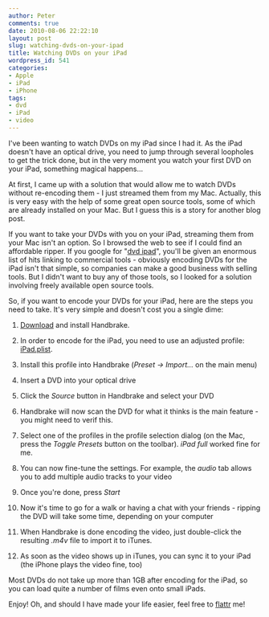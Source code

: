 ```yaml
---
author: Peter
comments: true
date: 2010-08-06 22:22:10
layout: post
slug: watching-dvds-on-your-ipad
title: Watching DVDs on your iPad
wordpress_id: 541
categories:
- Apple
- iPad
- iPhone
tags:
- dvd
- iPad
- video
---
```


I've been wanting to watch DVDs on my iPad since I had it. As the iPad doesn't have an optical drive, you need to jump through several loopholes to get the trick done, but in the very moment you watch your first DVD on your iPad, something magical happens...

<!-- more -->At first, I came up with a solution that would allow me to watch DVDs without re-encoding them - I just streamed them from my Mac. Actually, this is very easy with the help of some great open source tools, some of which are already installed on your Mac. But I guess this is a story for another blog post.

If you want to take your DVDs with you on your iPad, streaming them from your Mac isn't an option. So I browsed the web to see if I could find an affordable ripper. If you google for "[dvd ipad](http://www.google.com/search?q=dvd+ipad)", you'll be given an enormous list of hits linking to commercial tools - obviously encoding DVDs for the iPad isn't that simple, so companies can make a good business with selling tools. But I didn't want to buy any of those tools, so I looked for a solution involving freely available open source tools.

So, if you want to encode your DVDs for your iPad, here are the steps you need to take. It's very simple and doesn't cost you a single dime:




	
  1. [Download](http://handbrake.fr/downloads.php) and install Handbrake.

	
  2. In order to encode for the iPad, you need to use an adjusted profile: [iPad.plist](http://www.peterfriese.de/wp-content/downloads/handbrake/iPad.plist).

	
  3. Install this profile into Handbrake (_Preset -> Import..._ on the main menu)

	
  4. Insert a DVD into your optical drive

	
  5. Click the _Source_ button in Handbrake and select your DVD

	
  6. Handbrake will now scan the DVD for what it thinks is the main feature - you might need to verif this.

	
  7. Select one of the profiles in the profile selection dialog (on the Mac, press the _Toggle Presets_ button on the toolbar). _iPad full_ worked fine for me.

	
  8. You can now fine-tune the settings. For example, the _audio_ tab allows you to add multiple audio tracks to your video

	
  9. Once you're done, press _Start_

	
  10. Now it's time to go for a walk or having a chat with your friends - ripping the DVD will take some time, depending on your computer

	
  11. When Handbrake is done encoding the video, just double-click the resulting _.m4v_ file to import it to iTunes.

	
  12. As soon as the video shows up in iTunes, you can sync it to your iPad (the iPhone plays the video fine, too)



Most DVDs do not take up more than 1GB after encoding for the iPad, so you can load quite a number of films even onto small iPads.

Enjoy! Oh, and should I have made your life easier, feel free to [flattr](http://flattr.com/thing/2943/Peter-Frieses-Blog) me!

